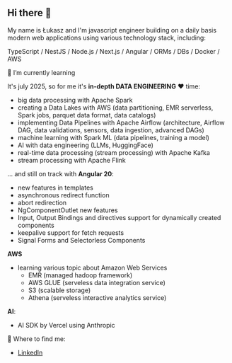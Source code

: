 ## Hi there 👋

My name is Łukasz and I'm javascript engineer building on a daily basis modern web applications using various technology stack, including:

TypeScript / NestJS / Node.js / Next.js / Angular / ORMs / DBs / Docker / AWS

<!--
**egocentryk/egocentryk** is a ✨ _special_ ✨ repository because its `README.md` (this file) appears on your GitHub profile.

Here are some ideas to get you started:

- 🔭 I’m currently working on ...
- 🌱 I’m currently learning ...
- 👯 I’m looking to collaborate on ...
- 🤔 I’m looking for help with ...
- 💬 Ask me about ...
- 📫 How to reach me: ...
- 😄 Pronouns: ...
- ⚡ Fun fact: ...
-->

🌱 I’m currently learning

It's july 2025, so for me it's **in-depth DATA ENGINEERING** ❤️ time:

- big data processing with Apache Spark
- creating a Data Lakes with AWS (data partitioning, EMR serverless, Spark jobs, parquet data format, data catalogs)
- implementing Data Pipelines with Apache Airflow (architecture, Airflow DAG, data validations, sensors, data ingestion, advanced DAGs)
- machine learning with Spark ML (data pipelines, training a model)
- AI with data engineering (LLMs, HuggingFace)
- real-time data processing (stream processing) with Apache Kafka
- stream processing with Apache Flink

... and still on track with **Angular 20**:

- new features in templates
- asynchronous redirect function
- abort redirection
- NgComponentOutlet new features
- Input, Output Bindings and directives support for dynamically created components
- keepalive support for fetch requests
- Signal Forms and Selectorless Components

**AWS**

- learning various topic about Amazon Web Services
  - EMR (managed hadoop framework)
  - AWS GLUE (serveless data integration service)
  - S3 (scalable storage)
  - Athena (serveless interactive analytics service)

**AI**:

- AI SDK by Vercel using Anthropic

🔎 Where to find me:

- [LinkedIn](https://www.linkedin.com/in/lukaszskowron/)
